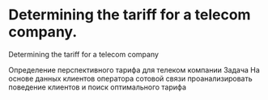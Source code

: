 # Determining the tariff for a telecom company.
Determining the tariff for a telecom company

Определение перспективного тарифа для телеком компании
Задача
На основе данных клиентов оператора сотовой связи проанализировать поведение клиентов и поиск оптимального тарифа

